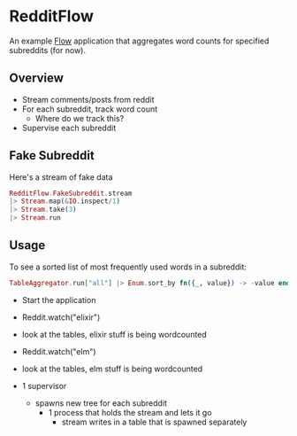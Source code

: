 # RedditFlow

An example [Flow](https://github.com/elixir-lang/flow) application that
aggregates word counts for specified subreddits (for now).

## Overview

- Stream comments/posts from reddit
- For each subreddit, track word count
  - Where do we track this?
- Supervise each subreddit

## Fake Subreddit

Here's a stream of fake data

```elixir
RedditFlow.FakeSubreddit.stream
|> Stream.map(&IO.inspect/1)
|> Stream.take(3)
|> Stream.run
```

## Usage

To see a sorted list of most frequently used words in a subreddit:

```elixir
TableAggregator.run["all"] |> Enum.sort_by fn({_, value}) -> -value end
```







- Start the application
- Reddit.watch("elixir")
- look at the tables, elixir stuff is being wordcounted
- Reddit.watch("elm")
- look at the tables, elm stuff is being wordcounted



- 1 supervisor
  - spawns new tree for each subreddit
    - 1 process that holds the stream and lets it go
      - stream writes in a table that is spawned separately
